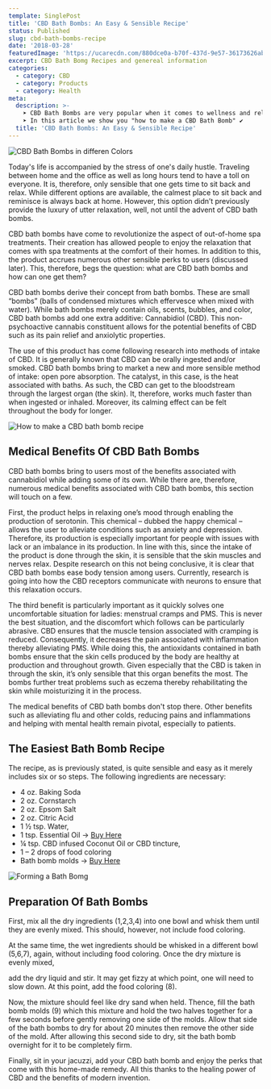 ```yaml
---
template: SinglePost
title: 'CBD Bath Bombs: An Easy & Sensible Recipe'
status: Published
slug: cbd-bath-bombs-recipe
date: '2018-03-28'
featuredImage: 'https://ucarecdn.com/880dce0a-b70f-437d-9e57-36173626ab12/'
excerpt: CBD Bath Bomg Recipes and genereal information
categories:
  - category: CBD
  - category: Products
  - category: Health
meta:
  description: >-
    ➤ CBD Bath Bombs are very popular when it comes to wellness and relaxation.
    ➤ In this article we show you "how to make a CBD Bath Bomb" ✔
  title: 'CBD Bath Bombs: An Easy & Sensible Recipe'
---
```

![CBD Bath Bombs in differen Colors](https://ucarecdn.com/5e34a639-4019-4b7d-8e6b-adbc0575b56b/)

Today's life is accompanied by the stress of one's daily hustle. Traveling between home and the office as well as long hours tend to have a toll on everyone. It is, therefore, only sensible that one gets time to sit back and relax. While different options are available, the calmest place to sit back and reminisce is always back at home. However, this option didn’t previously provide the luxury of utter relaxation, well, not until the advent of CBD bath bombs.

CBD bath bombs have come to revolutionize the aspect of out-of-home spa treatments. Their creation has allowed people to enjoy the relaxation that comes with spa treatments at the comfort of their homes. In addition to this, the product accrues numerous other sensible perks to users (discussed later). This, therefore, begs the question: what are CBD bath bombs and how can one get them?

CBD bath bombs derive their concept from bath bombs. These are small “bombs” (balls of condensed mixtures which effervesce when mixed with water). While bath bombs merely contain oils, scents, bubbles, and color, CBD bath bombs add one extra additive: Cannabidiol (CBD). This non-psychoactive cannabis constituent allows for the potential benefits of CBD such as its pain relief and anxiolytic properties.

The use of this product has come following research into methods of intake of CBD. It is generally known that CBD can be orally ingested and/or smoked. CBD bath bombs bring to market a new and more sensible method of intake: open pore absorption. The catalyst, in this case, is the heat associated with baths. As such, the CBD can get to the bloodstream through the largest organ (the skin). It, therefore, works much faster than when ingested or inhaled. Moreover, its calming effect can be felt throughout the body for longer.

![How to make a CBD bath bomb recipe](https://ucarecdn.com/df0f1fb1-226a-4930-afad-085bf6bd9995/)

## Medical Benefits Of CBD Bath Bombs

CBD bath bombs bring to users most of the benefits associated with cannabidiol while adding some of its own. While there are, therefore, numerous medical benefits associated with CBD bath bombs, this section will touch on a few.

First, the product helps in relaxing one’s mood through enabling the production of serotonin. This chemical – dubbed the happy chemical – allows the user to alleviate conditions such as anxiety and depression. Therefore, its production is especially important for people with issues with lack or an imbalance in its production. In line with this, since the intake of the product is done through the skin, it is sensible that the skin muscles and nerves relax. Despite research on this not being conclusive, it is clear that CBD bath bombs ease body tension among users. Currently, research is going into how the CBD receptors communicate with neurons to ensure that this relaxation occurs.

The third benefit is particularly important as it quickly solves one uncomfortable situation for ladies: menstrual cramps and PMS. This is never the best situation, and the discomfort which follows can be particularly abrasive. CBD ensures that the muscle tension associated with cramping is reduced. Consequently, it decreases the pain associated with inflammation thereby alleviating PMS. While doing this, the antioxidants contained in bath bombs ensure that the skin cells produced by the body are healthy at production and throughout growth. Given especially that the CBD is taken in through the skin, it’s only sensible that this organ benefits the most. The bombs further treat problems such as eczema thereby rehabilitating the skin while moisturizing it in the process.

The medical benefits of CBD bath bombs don't stop there. Other benefits such as alleviating flu and other colds, reducing pains and inflammations and helping with mental health remain pivotal, especially to patients.

## The Easiest Bath Bomb Recipe

The recipe, as is previously stated, is quite sensible and easy as it merely includes six or so steps. The following ingredients are necessary:

* 4 oz. Baking Soda
* 2 oz. Cornstarch
* 2 oz. Epsom Salt
* 2 oz. Citric Acid
* 1 ½ tsp. Water,
* 1 tsp. Essential Oil -> [Buy Here](https://amzn.to/2YvyD4s)
* ¼ tsp. CBD infused Coconut Oil or CBD tincture,
* 1 – 2 drops of food coloring
* Bath bomb molds -> [Buy Here](https://amzn.to/2YwZ49R)

![Forming a Bath Bomg](https://ucarecdn.com/63986864-8184-4ccc-8408-3516761c4487/)

## Preparation Of Bath Bombs

First, mix all the dry ingredients (1,2,3,4) into one bowl and whisk them until they are evenly mixed. This should, however, not include food coloring.

At the same time, the wet ingredients should be whisked in a different bowl (5,6,7), again, without including food coloring. Once the dry mixture is evenly mixed,

add the dry liquid and stir. It may get fizzy at which point, one will need to slow down. At this point, add the food coloring (8).

Now, the mixture should feel like dry sand when held. Thence, fill the bath bomb molds (9) which this mixture and hold the two halves together for a few seconds before gently removing one side of the molds. Allow that side of the bath bombs to dry for about 20 minutes then remove the other side of the mold. After allowing this second side to dry, sit the bath bomb overnight for it to be completely firm.

Finally, sit in your jacuzzi, add your CBD bath bomb and enjoy the perks that come with this home-made remedy. All this thanks to the healing power of CBD and the benefits of modern invention.
